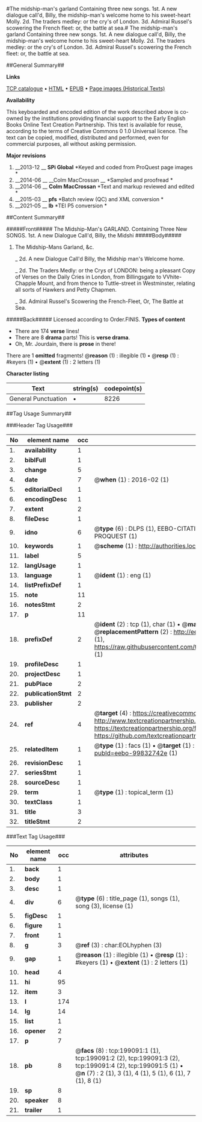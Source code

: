 #The midship-man's garland Containing three new songs. 1st. A new dialogue call'd, Billy, the midship-man's welcome home to his sweet-heart Molly. 2d. The traders medley: or the cry's of London. 3d. Admiral Russel's scowering the French fleet: or, the battle at sea.#
The midship-man's garland Containing three new songs. 1st. A new dialogue call'd, Billy, the midship-man's welcome home to his sweet-heart Molly. 2d. The traders medley: or the cry's of London. 3d. Admiral Russel's scowering the French fleet: or, the battle at sea.

##General Summary##

**Links**

[TCP catalogue](http://www.ota.ox.ac.uk/tcp/)  • 
[HTML](http://tei.it.ox.ac.uk/tcp/Texts-HTML/free/B26/B26825.html)  • 
[EPUB](http://tei.it.ox.ac.uk/tcp/Texts-EPUB/free/B26/B26825.epub) • 
[Page images (Historical Texts)](https://historicaltexts.jisc.ac.uk/eebo-99832742e)

**Availability**

This keyboarded and encoded edition of the work described above is co-owned by the
    institutions providing financial support to the Early English Books Online Text Creation
    Partnership. This text is available for reuse, according to the terms of  Creative Commons 0 1.0 Universal
    licence. The text can be copied, modified, distributed and performed, even for commercial
    purposes, all without asking permission.

**Major revisions**

1. __2013-12 __ __SPi Global__ *Keyed and coded from ProQuest page images *
1. __2014-06 __ __Colm MacCrossan __ *Sampled and proofread *
1. __2014-06 __ __Colm MacCrossan__ *Text and markup reviewed and edited *
1. __2015-03 __ __pfs__ *Batch review (QC) and XML conversion *
1. __2021-05 __ __lb__ *TEI P5 conversion *

##Content Summary##

#####Front#####
The Midship-Man's GARLAND. Containing Three New SONGS.
1st. A new Dialogue Call'd, Billy, the Midshi
#####Body#####

1. The Midship-Mans Garland, &c.

    _ 2d. A new Dialogue Call'd Billy, the Midship man's Welcome home.

    _ 2d. The Traders Medly: or the Crys of LONDON: being a pleasant Copy of Verses on the Daily Cries in London, from Billingsgate to VVhite-Chapple Mount, and from thence to Tuttle-street in Westminster, relating all sorts of Hawkers and Petty Chapmen.

    _ 3d. Admiral Russel's Scowering the French-Fleet, Or, The Battle at Sea.

#####Back#####
Licensed according to Order.FINIS.
**Types of content**

  * There are 174 **verse** lines!
  * There are 8 **drama** parts! This is **verse drama**.
  * Oh, Mr. Jourdain, there is **prose** in there!

There are 1 **omitted** fragments! 
 @__reason__ (1) : illegible (1)  •  @__resp__ (1) : #keyers (1)  •  @__extent__ (1) : 2 letters (1)

**Character listing**


|Text|string(s)|codepoint(s)|
|---|---|---|
|General Punctuation|•|8226|

##Tag Usage Summary##

###Header Tag Usage###

|No|element name|occ|attributes|
|---|---|---|---|
|1.|__availability__|1||
|2.|__biblFull__|1||
|3.|__change__|5||
|4.|__date__|7| @__when__ (1) : 2016-02 (1)|
|5.|__editorialDecl__|1||
|6.|__encodingDesc__|1||
|7.|__extent__|2||
|8.|__fileDesc__|1||
|9.|__idno__|6| @__type__ (6) : DLPS (1), EEBO-CITATION (1), VID (1), EEBO-PROQUEST (1), STC (1), PROQUEST (1)|
|10.|__keywords__|1| @__scheme__ (1) : http://authorities.loc.gov/ (1)|
|11.|__label__|5||
|12.|__langUsage__|1||
|13.|__language__|1| @__ident__ (1) : eng (1)|
|14.|__listPrefixDef__|1||
|15.|__note__|11||
|16.|__notesStmt__|2||
|17.|__p__|11||
|18.|__prefixDef__|2| @__ident__ (2) : tcp (1), char (1)  •  @__matchPattern__ (2) : ([0-9\-]+):([0-9IVX]+) (1), (.+) (1)  •  @__replacementPattern__ (2) : http://eebo.chadwyck.com/downloadtiff?vid=$1&page=$2 (1), https://raw.githubusercontent.com/textcreationpartnership/Texts/master/tcpchars.xml#$1 (1)|
|19.|__profileDesc__|1||
|20.|__projectDesc__|1||
|21.|__pubPlace__|2||
|22.|__publicationStmt__|2||
|23.|__publisher__|2||
|24.|__ref__|4| @__target__ (4) : https://creativecommons.org/publicdomain/zero/1.0/ (1), http://www.textcreationpartnership.org/docs/. (1), https://textcreationpartnership.org/faq/#faq05 (1), https://github.com/textcreationpartnership (1)|
|25.|__relatedItem__|1| @__type__ (1) : facs (1)  •  @__target__ (1) : https://data.historicaltexts.jisc.ac.uk/view?pubId=eebo-99832742e (1)|
|26.|__revisionDesc__|1||
|27.|__seriesStmt__|1||
|28.|__sourceDesc__|1||
|29.|__term__|1| @__type__ (1) : topical_term (1)|
|30.|__textClass__|1||
|31.|__title__|3||
|32.|__titleStmt__|2||


###Text Tag Usage###

|No|element name|occ|attributes|
|---|---|---|---|
|1.|__back__|1||
|2.|__body__|1||
|3.|__desc__|1||
|4.|__div__|6| @__type__ (6) : title_page (1), songs (1), song (3), license (1)|
|5.|__figDesc__|1||
|6.|__figure__|1||
|7.|__front__|1||
|8.|__g__|3| @__ref__ (3) : char:EOLhyphen (3)|
|9.|__gap__|1| @__reason__ (1) : illegible (1)  •  @__resp__ (1) : #keyers (1)  •  @__extent__ (1) : 2 letters (1)|
|10.|__head__|4||
|11.|__hi__|95||
|12.|__item__|3||
|13.|__l__|174||
|14.|__lg__|14||
|15.|__list__|1||
|16.|__opener__|2||
|17.|__p__|7||
|18.|__pb__|8| @__facs__ (8) : tcp:199091:1 (1), tcp:199091:2 (2), tcp:199091:3 (2), tcp:199091:4 (2), tcp:199091:5 (1)  •  @__n__ (7) : 2 (1), 3 (1), 4 (1), 5 (1), 6 (1), 7 (1), 8 (1)|
|19.|__sp__|8||
|20.|__speaker__|8||
|21.|__trailer__|1||
